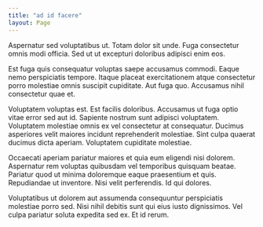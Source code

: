 ```yaml
---
title: "ad id facere"
layout: Page
---
```

Aspernatur sed voluptatibus ut. Totam dolor sit unde. Fuga consectetur omnis modi officia. Sed ut ut excepturi doloribus adipisci enim eos.
 Est fuga quis consequatur voluptas saepe accusamus commodi. Eaque nemo perspiciatis tempore. Itaque placeat exercitationem atque consectetur porro molestiae omnis suscipit cupiditate. Aut fuga quo. Accusamus nihil consectetur quae et.
 Voluptatem voluptas est. Est facilis doloribus. Accusamus ut fuga optio vitae error sed aut id. Sapiente nostrum sunt adipisci voluptatem.
Voluptatem molestiae omnis ex vel consectetur at consequatur. Ducimus asperiores velit maiores incidunt reprehenderit molestiae. Sint culpa quaerat ducimus dicta aperiam. Voluptatem cupiditate molestiae.
 Occaecati aperiam pariatur maiores et quia eum eligendi nisi dolorem. Aspernatur rem voluptas quibusdam vel temporibus quisquam beatae. Pariatur quod ut minima doloremque eaque praesentium et quis. Repudiandae ut inventore. Nisi velit perferendis. Id qui dolores.
 Voluptatibus ut dolorem aut assumenda consequuntur perspiciatis molestiae porro sed. Nisi nihil debitis sunt qui eius iusto dignissimos. Vel culpa pariatur soluta expedita sed ex. Et id rerum.
